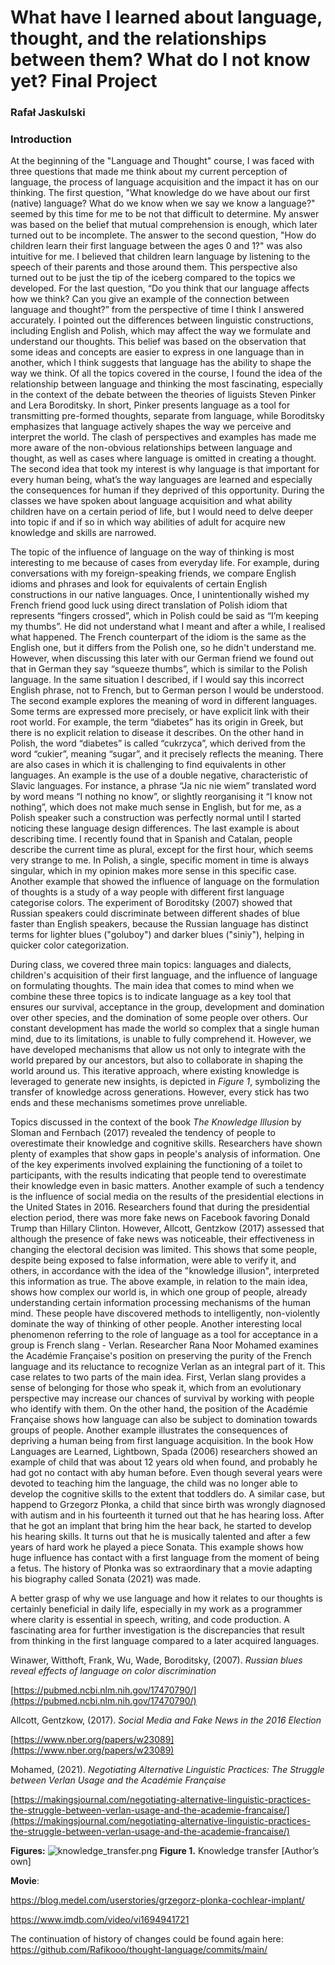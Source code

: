 # What have I learned about language, thought, and the relationships between them? What do I not know yet? Final Project

### Rafał Jaskulski

### Introduction

At the beginning of the "Language and Thought" course, I was faced with three questions that made me think about my
current perception of language, the process of language acquisition and the impact it has on our thinking. The first
question, "What knowledge do we have about our first (native) language? What do we know when we say we know a language?"
seemed by this time for me to be not that difficult to determine. My answer was based on the belief that mutual
comprehension is enough, which later turned out to be incomplete. The answer to the second question, "How do children
learn their first language between the ages 0 and 1?" was also intuitive for me. I believed that children learn language
by listening to the speech of their parents and those around them. This perspective also turned out to be just the tip
of the iceberg compared to the topics we developed. For the last question, “Do you think that our language affects how
we think? Can you give an example of the connection between language and thought?” from the perspective of time I think
I answered accurately. I pointed out the differences between linguistic constructions, including English and Polish,
which may affect the way we formulate and understand our thoughts. This belief was based on the observation that some
ideas and concepts are easier to express in one language than in another, which I think suggests that language has the
ability to shape the way we think. Of all the topics covered in the course, I found the idea of the relationship between
language and thinking the most fascinating, especially in the context of the debate between the theories of liguists
Steven Pinker and Lera Boroditsky. In short, Pinker presents language as a tool for transmitting pre-formed thoughts,
separate from language, while Boroditsky emphasizes that language actively shapes the way we perceive and interpret the
world. The clash of perspectives and examples has made me more aware of the non-obvious relationships between language
and thought, as well as cases where language is omitted in creating a thought. The second idea that took my interest is
why language is that important for every human being, what’s the way languages are learned and especially the
consequences for human if they deprived of this opportunity. During the classes we have spoken about language
acquisition and what ability children have on a certain period of life, but I would need to delve deeper into topic if
and if so in which way abilities of adult for acquire new knowledge and skills are narrowed.

The topic of the influence of language on the way of thinking is most interesting to me because of cases from everyday
life. For example, during conversations with my foreign-speaking friends, we compare English idioms and phrases and look
for equivalents of certain English constructions in our native languages. Once, I unintentionally wished my French
friend good luck using direct translation of Polish idiom that represents “fingers crossed”, which in Polish could be
said as “I’m keeping my thumbs”. He did not understand what I meant and after a while, I realised what happened. The
French counterpart of the idiom is the same as the English one, but it differs from the Polish one, so he didn't
understand me. However, when discussing this later with our German friend we found out that in German they say “squeeze
thumbs”, which is similar to the Polish language. In the same situation I described, if I would say this incorrect
English phrase, not to French, but to German person I would be understood. The second example explores the meaning of
word in different languages. Some terms are expressed more precisely, or have explicit link with their root world. For
example, the term “diabetes” has its origin in Greek, but there is no explicit relation to disease it describes. On the
other hand in Polish, the word “diabetes” is called “cukrzyca”, which derived from the word “cukier”, meaning “sugar”,
and it precisely reflects the meaning. There are also cases in which it is challenging to find equivalents in other
languages. An example is the use of a double negative, characteristic of Slavic languages. For instance, a phrase “Ja
nic nie wiem” translated word by word means “I nothing no know”, or slightly reorganising it “I know not nothing”, which
does not make much sense in English, but for me, as a Polish speaker such a construction was perfectly normal until I
started noticing these language design differences. The last example is about describing time. I recently found that in
Spanish and Catalan, people describe the current time as plural, except for the first hour, which seems very strange to
me. In Polish, a single, specific moment in time is always singular, which in my opinion makes more sense in this
specific case. Another example that showed the influence of language on the formulation of thoughts is a study of
a way people with different first language categorise colors. The experiment of Boroditsky (2007) showed that Russian
speakers could discriminate between different shades of blue faster than English speakers, because the Russian language
has distinct terms for lighter blues ("goluboy") and darker blues ("siniy"), helping in quicker color categorization.

During class, we covered three main topics: languages and dialects, children's acquisition of their first language, and
the influence of language on formulating thoughts. The main idea that comes to mind when we combine these three topics
is to indicate language as a key tool that ensures our survival, acceptance in the group, development and domination
over other species, and the domination of some people over others. Our constant development has made the world so
complex that a single human mind, due to its limitations, is unable to fully comprehend it. However, we have developed
mechanisms that allow us not only to integrate with the world prepared by our ancestors, but also to collaborate in
shaping the world around us. This iterative approach, where existing knowledge is leveraged to generate new insights, is
depicted in *Figure 1*, symbolizing the transfer of knowledge across generations. However, every stick has two ends and
these mechanisms sometimes prove unreliable.

Topics discussed in the context of the book *The Knowledge Illusion* by Sloman and Fernbach (2017) revealed the tendency
of people to overestimate their knowledge and cognitive skills. Researchers have shown plenty of examples that show gaps
in people's analysis of information. One of the key experiments involved explaining the functioning of a toilet to
participants, with the results indicating that people tend to overestimate their knowledge even in basic matters.
Another example of such a tendency is the influence of social media on the results of the presidential elections in the
United States in 2016. Researchers found that during the presidential election period, there was more fake news on
Facebook favoring Donald Trump than Hillary Clinton. However, Allcott, Gentzkow (2017) assessed that although the
presence of fake news was noticeable, their effectiveness in changing the electoral decision was limited. This shows
that some people, despite being exposed to false information, were able to verify it, and others, in accordance with the
idea of the "knowledge illusion", interpreted this information as true. The above example, in relation to the main idea,
shows how complex our world is, in which one group of people, already understanding certain information processing
mechanisms of the human mind. These people have discovered methods to intelligently, non-violently dominate the way of
thinking of other people. Another interesting local phenomenon referring to the role of language as a tool for
acceptance in a group is French slang - Verlan. Researcher Rana Noor Mohamed examines the Académie Française's position
on preserving the purity of the French language and its reluctance to recognize Verlan as an integral part of it. This
case relates to two parts of the main idea. First, Verlan slang provides a sense of belonging for those who speak it,
which from an evolutionary perspective may increase our chances of survival by working with people who identify with
them. On the other hand, the position of the Académie Française shows how language can also be subject to domination
towards groups of people. Another example illustrates the consequences of depriving a human being from first language
acquisition. In the book How Languages are Learned, Lightbown, Spada (2006) researchers showed an example of child that
was about 12 years old when found, and probably he had got no contact with aby human before. Even though several years
were devoted to teaching him the language, the child was no longer able to develop the cognitive skills to the extent
that toddlers do. A similar case, but  happend to Grzegorz Płonka, a child that since birth was wrongly diagnosed with autism
and in his fourteenth it turned out that he has hearing loss. After that he got an implant that bring him the hear back,
he started to develop his hearing skills. It turns out that he is musically talented and after a few years of hard work
he played a piece Sonata. This example shows how huge influence has contact with a first language from the moment of
being a fetus. The history of Płonka was so extraordinary that a movie adapting his biography called Sonata (2021) was
made.

A better grasp of why we use language and how it relates to our thoughts is certainly beneficial in daily life,
especially in my work as a programmer where clarity is essential in speech, writing, and code production. A fascinating
area for further investigation is the discrepancies that result from thinking in the first language compared to a later
acquired languages.

Winawer, Witthoft, Frank, Wu, Wade, Boroditsky, (2007). *Russian blues reveal effects of language on color
discrimination*

[https://pubmed.ncbi.nlm.nih.gov/17470790/](https://pubmed.ncbi.nlm.nih.gov/17470790/)

Allcott, Gentzkow, (2017). *Social Media and Fake News in the 2016 Election*

[https://www.nber.org/papers/w23089](https://www.nber.org/papers/w23089)

Mohamed, (2021). *Negotiating Alternative Linguistic Practices: The Struggle between Verlan Usage and the Académie
Française*

[https://makingsjournal.com/negotiating-alternative-linguistic-practices-the-struggle-between-verlan-usage-and-the-academie-francaise/](https://makingsjournal.com/negotiating-alternative-linguistic-practices-the-struggle-between-verlan-usage-and-the-academie-francaise/)

**Figures:**
![knowledge_transfer.png](What%20have%20I%20learned%20about%20language,%20thoughts,%20and%20%20acb743ba2c6e4f0287c7255bb9d36722/knowledge_transfer.png)
**Figure 1.** Knowledge transfer [Author’s own]

**Movie**:

https://blog.medel.com/userstories/grzegorz-plonka-cochlear-implant/

https://www.imdb.com/video/vi1694941721

The continuation of history of changes could be found again here:
https://github.com/Rafikooo/thought-language/commits/main/
